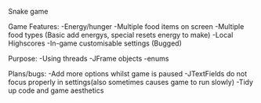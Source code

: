 Snake game

Game Features:
-Energy/hunger
-Multiple food items on screen
-Multiple food types (Basic add energys, special resets energy to make)
-Local Highscores
-In-game customisable settings (Bugged)

Purpose:
-Using threads
-JFrame objects
-enums

Plans/bugs:
-Add more options whilst game is paused
-JTextFields do not focus properly in settings(also sometimes causes game to run slowly)
-Tidy up code and game aesthetics
